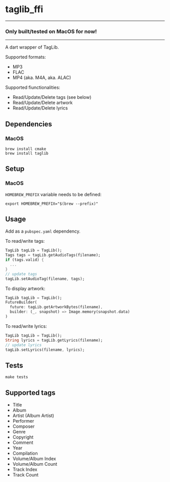 # taglib_ffi

<hr/>

### **Only built/tested on MacOS for now!**
<hr/>

A dart wrapper of TagLib.

Supported formats:
- MP3
- FLAC
- MP4 (aka. M4A, aka. ALAC)

Supported fiunctionalities:
- Read/Update/Delete tags (see below)
- Read/Update/Delete artwork
- Read/Update/Delete lyrics

## Dependencies

### MacOS

```shell
brew install cmake
brew install taglib
```

## Setup

### MacOS

`HOMEBREW_PREFIX` variable needs to be defined:

```shell
export HOMEBREW_PREFIX="$(brew --prefix)" 
```

## Usage

Add as a `pubspec.yaml` dependency.

To read/write tags:

```dart
TagLib tagLib = TagLib();
Tags tags = tagLib.getAudioTags(filename);
if (tags.valid) {
  ...
}
// update tags
tagLib.setAudioTag(filename, tags);
```

To display artwork:

```dart
TagLib tagLib = TagLib();
FutureBuilder(
  future: tagLib.getArtworkBytes(filename),
  builder: (_, snapshot) => Image.memory(snapshot.data)
)
```

To read/write lyrics:
```dart
TagLib tagLib = TagLib();
String lyrics = tagLib.getLyrics(filename);
// update lyrics
tagLib.setLyrics(filename, lyrics);
```

## Tests

```shell
make tests
```

## Supported tags

- Title
- Album
- Artist (Album Artist)
- Performer
- Composer
- Genre
- Copyright
- Comment
- Year
- Compilation
- Volume/Album Index
- Volume/Album Count
- Track Index
- Track Count
